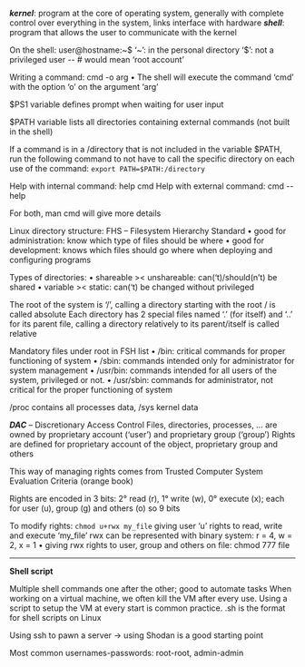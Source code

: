 ***kernel***: program at the core of operating system, generally with complete control over everything in the system, links interface with hardware
***shell***: program that allows the user to communicate with the kernel

On the shell: user@hostname:~\$
‘~’: in the personal directory
‘\$’: not a privileged user -- # would mean ‘root account’

Writing a command: cmd -o arg
    • The shell will execute the command ‘cmd’ with the option ‘o’ on the argument ‘arg’

\$PS1 variable defines prompt when waiting for user input

\$PATH variable lists all directories containing external commands (not built in the shell)

If a command is in a /directory that is not included in the variable \$PATH, run the following command to not have to call the specific directory on each use of the command:
	`export PATH=$PATH:/directory`

Help with internal command: help cmd
Help with external command: cmd --help

For both, man cmd will give more details

Linux directory structure: FHS – Filesystem Hierarchy Standard
    • good for administration: know which type of files should be where
    • good for development: knows which files should go where when deploying and configuring programs

Types of directories:
    • shareable >< unshareable: can(‘t)/should(n’t) be shared
    • variable >< static: can(‘t) be changed without privileged

The root of the system is ‘/’, calling a directory starting with the root / is called absolute
Each directory has 2 special files named ‘.’ (for itself) and ‘..’ for its parent file, calling a directory relatively to its parent/itself is called relative

Mandatory files under root in FSH list
    • /bin: critical commands for proper functioning of system
    • /sbin: commands intended only for administrator for system management
    • /usr/bin: commands intended for all users of the system, privileged or not.
    • /usr/sbin: commands for administrator, not critical for the proper functioning of system

/proc contains all processes data, /sys kernel data

***DAC*** – Discretionary Access Control
Files, directories, processes, … are owned by proprietary account (‘user’) and proprietary group (‘group’)
Rights are defined for proprietary account of the object, proprietary group and others

This way of managing rights comes from Trusted Computer System Evaluation Criteria (orange book)

Rights are encoded in 3 bits: 2° read (r), 1° write (w), 0° execute (x); each for user (u), group (g) and others (o) so 9 bits

To modify rights: `chmod u+rwx my_file` giving user ‘u’ rights to read, write and execute ‘my_file’
rwx can be represented with binary system: r = 4, w = 2, x = 1
    • giving rwx rights to user, group and others on file: chmod 777 file
___

**Shell script**

Multiple shell commands one after the other; good to automate tasks
When working on a virtual machine, we often kill the VM after every use. Using a script to setup the VM at every start is common practice. 
.sh is the format for shell scripts on Linux

Using ssh to pawn a server → using Shodan is a good starting point

Most common usernames-passwords: root-root, admin-admin